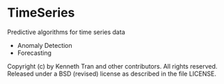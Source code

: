 # TimeSeries
Predictive algorithms for time series data
- Anomaly Detection
- Forecasting

Copyright (c) by Kenneth Tran and other contributors. All rights reserved.  Released under a BSD (revised) license as described in the file LICENSE.
